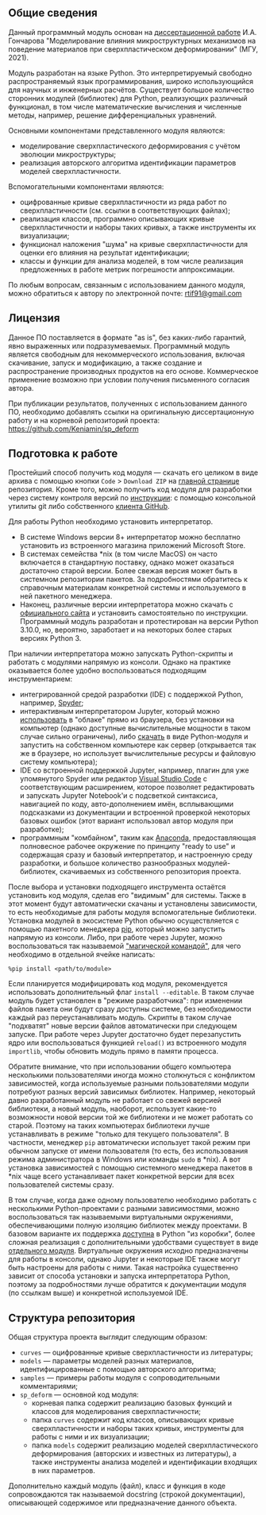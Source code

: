 ## Общие сведения

Данный программный модуль основан на [диссертационной работе](https://istina.msu.ru/dissertations/389216283/) И.А. Гончарова "Моделирование влияния микроструктурных механизмов на поведение материалов при сверхпластическом деформировании" (МГУ, 2021).

Модуль разработан на языке Python. Это интерпретируемый свободно распространяемый язык программирования, широко использующийся для научных и инженерных расчётов. Существует большое количество сторонних модулей (библиотек) для Python, реализующих различный функционал, в том числе математические вычисления и численные методы, например, решение дифференциальных уравнений.

Основными компонентами представленного модуля являются:
- моделирование сверхпластического деформирования с учётом эволюции микроструктуры;
- реализация авторского алгоритма идентификации параметров моделей сверхпластичности.

Вспомогательными компонентами являются:
- оцифрованные кривые сверхпластичности из ряда работ по сверхпластичности (см. ссылки в соответствующих файлах);
- реализация классов, программно описывающих кривые сверхпластичности и наборы таких кривых, а также инструменты их визуализации;
- функционал наложения "шума" на кривые сверхпластичности для оценки его влияния на результат идентификации;
- классы и функции для анализа моделей, в том числе реализация предложенных в работе метрик погрешности аппроксимации.

По любым вопросам, связанным с использованием данного модуля, можно обратиться к автору по электронной почте: <rtif91@gmail.com>

## Лицензия

Данное ПО поставляется в формате "as is", без каких-либо гарантий, явно выраженных или подразумеваемых. Программный модуль является свободным для некоммерческого использования, включая скачивание, запуск и модификацию, а также создание и распространение производных продуктов на его основе. Коммерческое применение возможно при условии получения письменного согласия автора.

При публикации результатов, полученных с использованием данного ПО, необходимо добавлять ссылки на оригинальную диссертационную работу и на корневой репозиторий проекта: <https://github.com/Keniamin/sp_deform>

## Подготовка к работе

Простейший способ получить код модуля — скачать его целиком в виде архива с помощью кнопки `Code` > `Download ZIP` на [главной странице](https://github.com/Keniamin/sp_deform) репозитория. Кроме того, можно получить код модуля для разработки через систему контроля версий по [инструкции](https://docs.github.com/en/get-started/getting-started-with-git/about-remote-repositories): с помощью консольной утилиты git либо собственного [клиента GitHub](https://docs.github.com/en/github-cli/github-cli/about-github-cli).

Для работы Python необходимо установить интерпретатор.
- В системе Windows версии 8+ интерпретатор можно бесплатно установить из встроенного магазина приложений Microsoft Store.
- В системах семейства *nix (в том числе MacOS) он часто включается в стандартную поставку, однако может оказаться достаточно старой версии. Более свежая версия может быть в системном репозитории пакетов. За подробностями обратитесь к справочным материалам конкретной системы и используемого в ней пакетного менеджера.
- Наконец, различные версии интерпретатора можно скачать с [официального сайта](https://www.python.org/downloads/) и установить самостоятельно по инструкции. Программный модуль разработан и протестирован на версии Python 3.10.0, но, вероятно, заработает и на некоторых более старых версиях Python 3.

При наличии интерпретатора можно запускать Python-скрипты и работать с модулями напрямую из консоли. Однако на практике оказывается более удобно воспользоваться подходящим инструментарием:
- интегрированной средой разработки (IDE) с поддержкой Python, например, [Spyder](https://www.spyder-ide.org/);
- интерактивным интерпретатором Jupyter, который можно [использовать](https://jupyter.org/try) в "облаке" прямо из браузера, без установки на компьютер (однако доступные вычислительные мощности в таком случае сильно ограничены), либо [скачать](https://jupyter.org/install) в виде Python-модуля и запустить на собственном компьютере как сервер (открывается так же в браузере, но использует вычислительные ресурсы и файловую систему компьютера);
- IDE со встроенной поддержкой Jupyter, например, плагин для уже упомянутого Spyder или редактор [Visual Studio Code](https://code.visualstudio.com/) с соответствующим расширением, которое позволяет редактировать и запускать Jupyter Notebook'и с подсветкой синтаксиса, навигацией по коду, авто-дополнением имён, всплывающими подсказками из документации и встроенной проверкой некоторых базовых ошибок (этот вариант использовал автор модуля при разработке);
- программным "комбайном", таким как [Anaconda](https://www.anaconda.com/), предоставляющая полновесное рабочее окружение по принципу "ready to use" и содержащая сразу и базовый интерпретатор, и настроенную среду разработки, и большое количество разнообразных модулей-библиотек, скачиваемых из собственного репозитория проекта.

После выбора и установки подходящего инструмента остаётся установить код модуля, сделав его "видимым" для системы. Также в этот момент будут автоматически скачаны и установлены зависимости, то есть необходимые для работы модуля вспомогательные библиотеки. Установка модулей в экосистеме Python обычно осуществляется с помощью пакетного менеджера [pip](https://pip.pypa.io/en/stable/), который можно запустить напрямую из консоли. Либо, при работе через Jupyter, можно воспользоваться так называемой ["магической командой"](https://ipython.readthedocs.io/en/stable/interactive/magics.html), для чего необходимо в отдельной ячейке написать:
```
%pip install <path/to/module>
```

Если планируется модифицировать код модуля, рекомендуется использовать дополнительный флаг `install --editable`. В таком случае модуль будет установлен в "режиме разработчика": при изменении файлов пакета они будут сразу доступны системе, без необходимости каждый раз переустанавливать модуль. Скрипты в таком случае "подхватят" новые версии файлов автоматически при следующем запуске. При работе через Jupyter достаточно будет перезапустить ядро или воспользоваться функцией `reload()` из встроенного модуля `importlib`, чтобы обновить модуль прямо в памяти процесса.

Обратите внимание, что при использовании общего компьютера несколькими пользователями иногда можно столкнуться с конфликтом зависимостей, когда используемые разными пользователями модули потребуют разных версий зависимых библиотек. Например, некоторый давно разработанный модуль не работает со свежей версией библиотеки, а новый модуль, наоборот, использует какие-то возможности новой версии той же библиотеки и не может работать со старой. Поэтому на таких компьютерах библиотеки лучше устанавливать в режиме "только для текущего пользователя". В частности, менеджер `pip` автоматически использует такой режим при обычном запуске от имени пользователя (то есть, без использования режима администратора в Windows или команды `sudo` в *nix). А вот установка зависимостей с помощью системного менеджера пакетов в *nix чаще всего устанавливает пакет конкретной версии для всех пользователей системы сразу.

В том случае, когда даже одному пользователю необходимо работать с несколькими Python-проектами с разными зависимостями, можно воспользоваться так называемыми виртуальными окружениями, обеспечивающими полную изоляцию библиотек между проектами. В базовом варианте их поддержка [доступна](https://docs.python.org/3/tutorial/venv.html) в Python "из коробки", более сложная реализация с дополнительными удобствами существует в виде [отдельного модуля](https://virtualenv.pypa.io/). Виртуальные окружения исходно предназначены для работы в консоли, однако Jupyter и некоторые IDE также могут быть настроены для работы с ними. Такая настройка существенно зависит от способа установки и запуска интерпретатора Python, поэтому за подробностями лучше обратится к документации модуля (по ссылкам выше) и конкретной используемой IDE.

## Структура репозитория

Общая структура проекта выглядит следующим образом:

- `curves` — оцифрованные кривые сверхпластичности из литературы;
- `models` — параметры моделей разных материалов, идентифицированные с помощью авторского алгоритма;
- `samples` — примеры работы модуля с сопроводительными комментариями;
- `sp_deform` — основной код модуля:
    - корневая папка содержит реализацию базовых функций и классов для моделирования сверхпластичности;
    - папка `curves` содержит код классов, описывающих кривые сверхпластичности и наборы таких кривых, инструменты для работы с ними и их визуализации;
    - папка `models` содержит реализацию моделей сверхпластического деформирования (авторских и известных из литературы), а также инструменты анализа моделей и идентификации входящих в них параметров.

Дополнительно каждый модуль (файл), класс и функция в коде сопровождаются так называемой docstring (строкой документации), описывающей содержимое или предназначение данного объекта.
